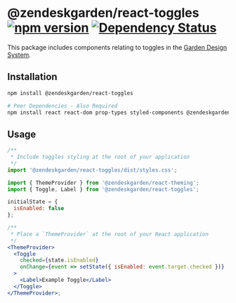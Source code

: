 # @zendeskgarden/react-toggles [![npm version](https://img.shields.io/npm/v/@zendeskgarden/react-toggles.svg?style=flat-square)](https://www.npmjs.com/package/@zendeskgarden/react-toggles) [![Dependency Status](https://img.shields.io/david/zendeskgarden/react-components.svg?path=packages/toggles&style=flat-square)](https://david-dm.org/zendeskgarden/react-components?path=packages/toggles) <!-- markdownlint-disable -->

<!-- markdownlint-enable -->

This package includes components relating to toggles in the
[Garden Design System](https://zendeskgarden.github.io/).

## Installation

```sh
npm install @zendeskgarden/react-toggles

# Peer Dependencies - Also Required
npm install react react-dom prop-types styled-components @zendeskgarden/react-theming
```

## Usage

```jsx static
/**
 * Include toggles styling at the root of your application
 */
import '@zendeskgarden/react-toggles/dist/styles.css';

import { ThemeProvider } from '@zendeskgarden/react-theming';
import { Toggle, Label } from '@zendeskgarden/react-toggles';

initialState = {
  isEnabled: false
};

/**
 * Place a `ThemeProvider` at the root of your React application
 */
<ThemeProvider>
  <Toggle
    checked={state.isEnabled}
    onChange={event => setState({ isEnabled: event.target.checked })}
  >
    <Label>Example Toggle</Label>
  </Toggle>
</ThemeProvider>;
```
